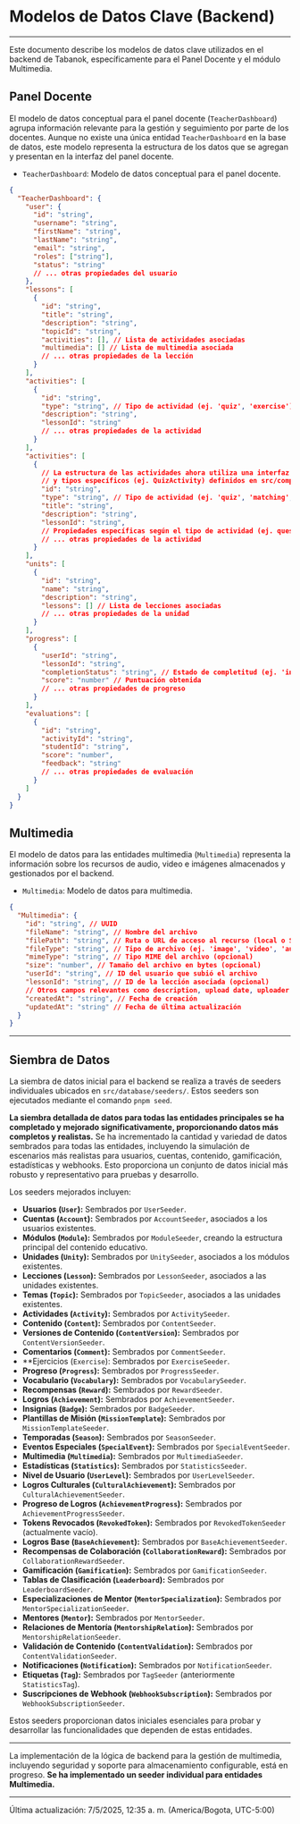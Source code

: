 # Modelos de Datos Clave (Backend)

---

Este documento describe los modelos de datos clave utilizados en el backend de Tabanok, específicamente para el Panel Docente y el módulo Multimedia.

## Panel Docente

El modelo de datos conceptual para el panel docente (`TeacherDashboard`) agrupa información relevante para la gestión y seguimiento por parte de los docentes. Aunque no existe una única entidad `TeacherDashboard` en la base de datos, este modelo representa la estructura de los datos que se agregan y presentan en la interfaz del panel docente.

*   `TeacherDashboard`: Modelo de datos conceptual para el panel docente.

```json
{
  "TeacherDashboard": {
    "user": {
      "id": "string",
      "username": "string",
      "firstName": "string",
      "lastName": "string",
      "email": "string",
      "roles": ["string"],
      "status": "string"
      // ... otras propiedades del usuario
    },
    "lessons": [
      {
        "id": "string",
        "title": "string",
        "description": "string",
        "topicId": "string",
        "activities": [], // Lista de actividades asociadas
        "multimedia": [] // Lista de multimedia asociada
        // ... otras propiedades de la lección
      }
    ],
    "activities": [
      {
        "id": "string",
        "type": "string", // Tipo de actividad (ej. 'quiz', 'exercise')
        "description": "string",
        "lessonId": "string"
        // ... otras propiedades de la actividad
      }
    ],
    "activities": [
      {
        // La estructura de las actividades ahora utiliza una interfaz base (BaseActivity)
        // y tipos específicos (ej. QuizActivity) definidos en src/components/dashboard/types/activity.ts
        "id": "string",
        "type": "string", // Tipo de actividad (ej. 'quiz', 'matching', 'fill-in-the-blanks')
        "title": "string",
        "description": "string",
        "lessonId": "string",
        // Propiedades específicas según el tipo de actividad (ej. questions para 'quiz')
        // ... otras propiedades de la actividad
      }
    ],
    "units": [
      {
        "id": "string",
        "name": "string",
        "description": "string",
        "lessons": [] // Lista de lecciones asociadas
        // ... otras propiedades de la unidad
      }
    ],
    "progress": [
      {
        "userId": "string",
        "lessonId": "string",
        "completionStatus": "string", // Estado de completitud (ej. 'in-progress', 'completed')
        "score": "number" // Puntuación obtenida
        // ... otras propiedades de progreso
      }
    ],
    "evaluations": [
      {
        "id": "string",
        "activityId": "string",
        "studentId": "string",
        "score": "number",
        "feedback": "string"
        // ... otras propiedades de evaluación
      }
    ]
  }
}
```

## Multimedia

El modelo de datos para las entidades multimedia (`Multimedia`) representa la información sobre los recursos de audio, video e imágenes almacenados y gestionados por el backend.

*   `Multimedia`: Modelo de datos para multimedia.

```json
{
  "Multimedia": {
    "id": "string", // UUID
    "fileName": "string", // Nombre del archivo
    "filePath": "string", // Ruta o URL de acceso al recurso (local o S3)
    "fileType": "string", // Tipo de archivo (ej. 'image', 'video', 'audio')
    "mimeType": "string", // Tipo MIME del archivo (opcional)
    "size": "number", // Tamaño del archivo en bytes (opcional)
    "userId": "string", // ID del usuario que subió el archivo
    "lessonId": "string", // ID de la lección asociada (opcional)
    // Otros campos relevantes como description, upload date, uploader user pueden ser añadidos
    "createdAt": "string", // Fecha de creación
    "updatedAt": "string" // Fecha de última actualización
  }
}
```

---

## Siembra de Datos

La siembra de datos inicial para el backend se realiza a través de seeders individuales ubicados en `src/database/seeders/`. Estos seeders son ejecutados mediante el comando `pnpm seed`.

**La siembra detallada de datos para todas las entidades principales se ha completado y mejorado significativamente, proporcionando datos más completos y realistas.** Se ha incrementado la cantidad y variedad de datos sembrados para todas las entidades, incluyendo la simulación de escenarios más realistas para usuarios, cuentas, contenido, gamificación, estadísticas y webhooks. Esto proporciona un conjunto de datos inicial más robusto y representativo para pruebas y desarrollo.

Los seeders mejorados incluyen:

*   **Usuarios (`User`):** Sembrados por `UserSeeder`.
*   **Cuentas (`Account`):** Sembrados por `AccountSeeder`, asociados a los usuarios existentes.
*   **Módulos (`Module`):** Sembrados por `ModuleSeeder`, creando la estructura principal del contenido educativo.
*   **Unidades (`Unity`):** Sembrados por `UnitySeeder`, asociados a los módulos existentes.
*   **Lecciones (`Lesson`):** Sembrados por `LessonSeeder`, asociados a las unidades existentes.
*   **Temas (`Topic`):** Sembrados por `TopicSeeder`, asociados a las unidades existentes.
*   **Actividades (`Activity`):** Sembrados por `ActivitySeeder`.
*   **Contenido (`Content`):** Sembrados por `ContentSeeder`.
*   **Versiones de Contenido (`ContentVersion`):** Sembrados por `ContentVersionSeeder`.
*   **Comentarios (`Comment`):** Sembrados por `CommentSeeder`.
*   **Ejercicios (`Exercise`): Sembrados por `ExerciseSeeder`.
*   **Progreso (`Progress`):** Sembrados por `ProgressSeeder`.
*   **Vocabulario (`Vocabulary`):** Sembrados por `VocabularySeeder`.
*   **Recompensas (`Reward`):** Sembrados por `RewardSeeder`.
*   **Logros (`Achievement`):** Sembrados por `AchievementSeeder`.
*   **Insignias (`Badge`):** Sembrados por `BadgeSeeder`.
*   **Plantillas de Misión (`MissionTemplate`):** Sembrados por `MissionTemplateSeeder`.
*   **Temporadas (`Season`):** Sembrados por `SeasonSeeder`.
*   **Eventos Especiales (`SpecialEvent`):** Sembrados por `SpecialEventSeeder`.
*   **Multimedia (`Multimedia`):** Sembrados por `MultimediaSeeder`.
*   **Estadísticas (`Statistics`):** Sembrados por `StatisticsSeeder`.
*   **Nivel de Usuario (`UserLevel`):** Sembrados por `UserLevelSeeder`.
*   **Logros Culturales (`CulturalAchievement`):** Sembrados por `CulturalAchievementSeeder`.
*   **Progreso de Logros (`AchievementProgress`):** Sembrados por `AchievementProgressSeeder`.
*   **Tokens Revocados (`RevokedToken`):** Sembrados por `RevokedTokenSeeder` (actualmente vacío).
*   **Logros Base (`BaseAchievement`):** Sembrados por `BaseAchievementSeeder`.
*   **Recompensas de Colaboración (`CollaborationReward`):** Sembrados por `CollaborationRewardSeeder`.
*   **Gamificación (`Gamification`):** Sembrados por `GamificationSeeder`.
*   **Tablas de Clasificación (`Leaderboard`):** Sembrados por `LeaderboardSeeder`.
*   **Especializaciones de Mentor (`MentorSpecialization`):** Sembrados por `MentorSpecializationSeeder`.
*   **Mentores (`Mentor`):** Sembrados por `MentorSeeder`.
*   **Relaciones de Mentoría (`MentorshipRelation`):** Sembrados por `MentorshipRelationSeeder`.
*   **Validación de Contenido (`ContentValidation`):** Sembrados por `ContentValidationSeeder`.
*   **Notificaciones (`Notification`):** Sembrados por `NotificationSeeder`.
*   **Etiquetas (`Tag`):** Sembrados por `TagSeeder` (anteriormente `StatisticsTag`).
*   **Suscripciones de Webhook (`WebhookSubscription`):** Sembrados por `WebhookSubscriptionSeeder`.

Estos seeders proporcionan datos iniciales esenciales para probar y desarrollar las funcionalidades que dependen de estas entidades.

---

La implementación de la lógica de backend para la gestión de multimedia, incluyendo seguridad y soporte para almacenamiento configurable, está en progreso. **Se ha implementado un seeder individual para entidades Multimedia.**

---

Última actualización: 7/5/2025, 12:35 a. m. (America/Bogota, UTC-5:00)
